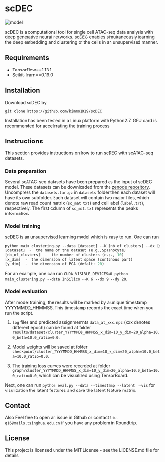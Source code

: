 # scDEC

![model](https://github.com/kimmo1019/scDEC/blob/master/model.png)

scDEC is a computational tool for single cell ATAC-seq data analysis with deep generative neural networks. scDEC enables simultaneously learning the deep embedding and clustering of the cells in an unsupervised manner.

## Requirements
- TensorFlow==1.13.1
- Scikit-learn==0.19.0

## Installation
Download scDEC by
```shell
git clone https://github.com/kimmo1019/scDEC
```
Installation has been tested in a Linux platform with Python2.7. GPU card is recommended for accelerating the training process.

## Instructions

This section provides instructions on how to run scDEC with scATAC-seq datasets.

### Data preparation

Several scATAC-seq datasets have been prepared as the input of scDEC model. These datasets can be downloaded from the [zenode repository](https://zenodo.org/record/3984189#.XzDpJRNKhTY). Uncompress the `datasets.tar.gz` in `datasets` folder then each dataset will have its own subfolder. Each dataset will contain two major files, which denote raw read count matrix (`sc_mat.txt`) and cell label (`label.txt`), respectively. The first column of `sc_mat.txt` represents the peaks information.

### Model training

scDEC is an unsupervised learning model which is easy to run. One can run 

```python
python main_clustering.py --data [dataset] --K [nb_of_clusters] --dx [x_dim] --dy [y_dim] 
[dataset]  -  the name of the dataset (e.g.,Splenocyte)
[nb_of_clusters]  -  the number of clusters (e.g., 10)
[x_dim]  -  the dimension of latent space (continous part)
[y_dim]  -  the dimension of PCA (defalt: 20)
```
For an example, one can run `CUDA_VISIBLE_DEVICES=0 python main_clustering.py --data InSilico --K 6 --dx 9 --dy 20`.

### Model evaluation

After model training, the results will be marked by a unique timestamp YYYYMMDD_HHMMSS. This timestamp records the exact time when you run the script.

 1) `log` files and predicted assignmemnts `data_at_xxx.npz` (xxx denotes different epoch) can be found at folder `results/dataset/cluster_YYYYMMDD_HHMMSS_x_dim=10_y_dim=20_alpha=10.0_beta=10.0_ratio=0.0`.
 
 2) Model weights will be saved at folder `checkpoint/cluster_YYYYMMDD_HHMMSS_x_dim=10_y_dim=20_alpha=10.0_beta=10.0_ratio=0.0`. 
 
 3) The training loss curves were recorded at folder `graph/cluster_YYYYMMDD_HHMMSS_x_dim=10_y_dim=20_alpha=10.0_beta=10.0_ratio=0.0`, which can be visualized using TensorBoard.

 Next, one can run `python eval.py --data --timestamp --latent --vis` for visulization the latent features and save the latent feature matrix. 

 
## Contact

Also Feel free to open an issue in Github or contact `liu-q16@mails.tsinghua.edu.cn` if you have any problem in Roundtrip.

## License

This project is licensed under the MIT License - see the LICENSE.md file for details